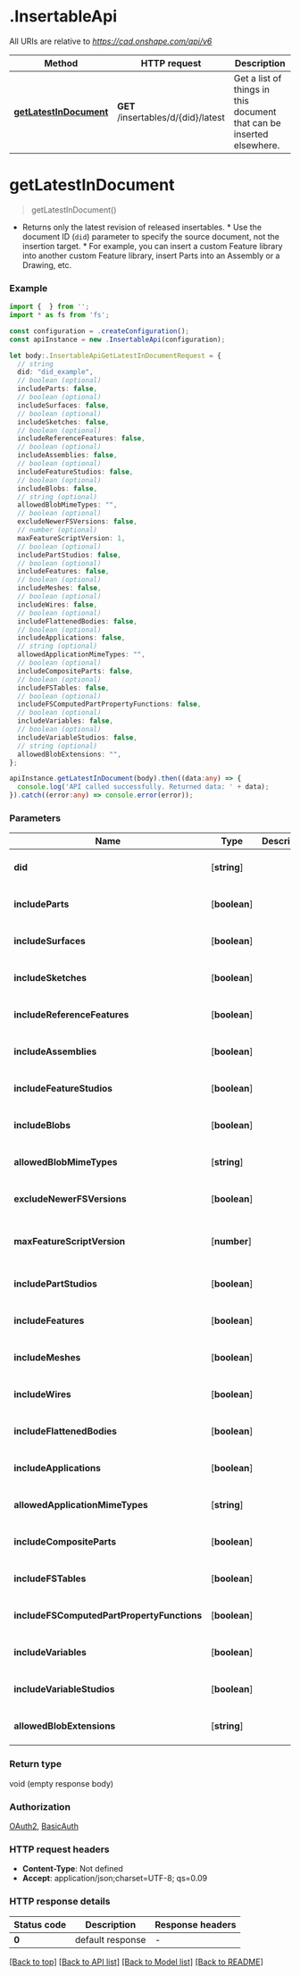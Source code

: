 # .InsertableApi

All URIs are relative to *https://cad.onshape.com/api/v6*

Method | HTTP request | Description
------------- | ------------- | -------------
[**getLatestInDocument**](InsertableApi.md#getLatestInDocument) | **GET** /insertables/d/{did}/latest | Get a list of things in this document that can be inserted elsewhere.


# **getLatestInDocument**
> getLatestInDocument()

* Returns only the latest revision of released insertables.  * Use the document ID (`did`) parameter to specify the source document, not the insertion target.  * For example, you can insert a custom Feature library into another custom Feature library, insert Parts into an Assembly or a Drawing, etc.

### Example


```typescript
import {  } from '';
import * as fs from 'fs';

const configuration = .createConfiguration();
const apiInstance = new .InsertableApi(configuration);

let body:.InsertableApiGetLatestInDocumentRequest = {
  // string
  did: "did_example",
  // boolean (optional)
  includeParts: false,
  // boolean (optional)
  includeSurfaces: false,
  // boolean (optional)
  includeSketches: false,
  // boolean (optional)
  includeReferenceFeatures: false,
  // boolean (optional)
  includeAssemblies: false,
  // boolean (optional)
  includeFeatureStudios: false,
  // boolean (optional)
  includeBlobs: false,
  // string (optional)
  allowedBlobMimeTypes: "",
  // boolean (optional)
  excludeNewerFSVersions: false,
  // number (optional)
  maxFeatureScriptVersion: 1,
  // boolean (optional)
  includePartStudios: false,
  // boolean (optional)
  includeFeatures: false,
  // boolean (optional)
  includeMeshes: false,
  // boolean (optional)
  includeWires: false,
  // boolean (optional)
  includeFlattenedBodies: false,
  // boolean (optional)
  includeApplications: false,
  // string (optional)
  allowedApplicationMimeTypes: "",
  // boolean (optional)
  includeCompositeParts: false,
  // boolean (optional)
  includeFSTables: false,
  // boolean (optional)
  includeFSComputedPartPropertyFunctions: false,
  // boolean (optional)
  includeVariables: false,
  // boolean (optional)
  includeVariableStudios: false,
  // string (optional)
  allowedBlobExtensions: "",
};

apiInstance.getLatestInDocument(body).then((data:any) => {
  console.log('API called successfully. Returned data: ' + data);
}).catch((error:any) => console.error(error));
```


### Parameters

Name | Type | Description  | Notes
------------- | ------------- | ------------- | -------------
 **did** | [**string**] |  | defaults to undefined
 **includeParts** | [**boolean**] |  | (optional) defaults to false
 **includeSurfaces** | [**boolean**] |  | (optional) defaults to false
 **includeSketches** | [**boolean**] |  | (optional) defaults to false
 **includeReferenceFeatures** | [**boolean**] |  | (optional) defaults to false
 **includeAssemblies** | [**boolean**] |  | (optional) defaults to false
 **includeFeatureStudios** | [**boolean**] |  | (optional) defaults to false
 **includeBlobs** | [**boolean**] |  | (optional) defaults to false
 **allowedBlobMimeTypes** | [**string**] |  | (optional) defaults to ''
 **excludeNewerFSVersions** | [**boolean**] |  | (optional) defaults to false
 **maxFeatureScriptVersion** | [**number**] |  | (optional) defaults to undefined
 **includePartStudios** | [**boolean**] |  | (optional) defaults to false
 **includeFeatures** | [**boolean**] |  | (optional) defaults to false
 **includeMeshes** | [**boolean**] |  | (optional) defaults to false
 **includeWires** | [**boolean**] |  | (optional) defaults to false
 **includeFlattenedBodies** | [**boolean**] |  | (optional) defaults to false
 **includeApplications** | [**boolean**] |  | (optional) defaults to false
 **allowedApplicationMimeTypes** | [**string**] |  | (optional) defaults to ''
 **includeCompositeParts** | [**boolean**] |  | (optional) defaults to false
 **includeFSTables** | [**boolean**] |  | (optional) defaults to false
 **includeFSComputedPartPropertyFunctions** | [**boolean**] |  | (optional) defaults to false
 **includeVariables** | [**boolean**] |  | (optional) defaults to false
 **includeVariableStudios** | [**boolean**] |  | (optional) defaults to false
 **allowedBlobExtensions** | [**string**] |  | (optional) defaults to ''


### Return type

void (empty response body)

### Authorization

[OAuth2](README.md#OAuth2), [BasicAuth](README.md#BasicAuth)

### HTTP request headers

 - **Content-Type**: Not defined
 - **Accept**: application/json;charset=UTF-8; qs=0.09


### HTTP response details
| Status code | Description | Response headers |
|-------------|-------------|------------------|
**0** | default response |  -  |

[[Back to top]](#) [[Back to API list]](README.md#documentation-for-api-endpoints) [[Back to Model list]](README.md#documentation-for-models) [[Back to README]](README.md)


